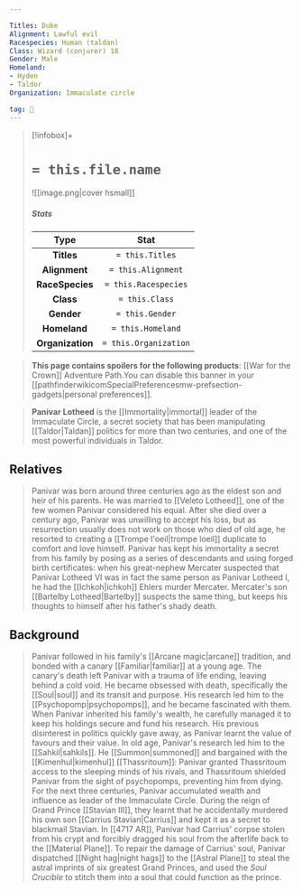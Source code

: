 ```yaml
---

Titles: Duke
Alignment: Lawful evil
Racespecies: Human (taldan)
Class: Wizard (conjurer) 18
Gender: Male
Homeland:
- Hyden
- Taldor
Organization: Immaculate circle

tag: 👤️
---
```


> [!infobox]+
> #  `= this.file.name`
> ![[image.png|cover hsmall]]
> ##### Stats
> Type | Stat |
> :---: |:---:|
> **Titles** | `= this.Titles` |
> **Alignment** | `= this.Alignment` |
> **RaceSpecies** | `= this.Racespecies` |
> **Class** | `= this.Class` |
> **Gender** | `= this.Gender` |
> **Homeland** | `= this.Homeland` |
> **Organization** | `= this.Organization` |



> **This page contains spoilers for the following products**: [[War for the Crown]] Adventure Path.You can disable this banner in your [[pathfinderwikicomSpecialPreferencesmw-prefsection-gadgets|personal preferences]].


> **Panivar Lotheed** is the [[Immortality|immortal]] leader of the Immaculate Circle, a secret society that has been manipulating [[Taldor|Taldan]] politics for more than two centuries, and one of the most powerful individuals in Taldor.


## Relatives

> Panivar was born around three centuries ago as the eldest son and heir of his parents. He was married to [[Veleto Lotheed]], one of the few women Panivar considered his equal. After she died over a century ago, Panivar was unwilling to accept his loss, but as resurrection usually does not work on those who died of old age, he resorted to creating a [[Trompe l'oeil|trompe loeil]] duplicate to comfort and love himself.
> Panivar has kept his immortality a secret from his family by posing as a series of descendants and using forged birth certificates: when his great-nephew Mercater suspected that Panivar Lotheed VI was in fact the same person as Panivar Lotheed I, he had the [[Ichkoh|ichkoh]] Ehlers murder Mercater. Mercater's son [[Bartelby Lotheed|Bartelby]] suspects the same thing, but keeps his thoughts to himself after his father's shady death.


## Background

> Panivar followed in his family's [[Arcane magic|arcane]] tradition, and bonded with a canary [[Familiar|familiar]] at a young age. The canary's death left Panivar with a trauma of life ending, leaving behind a cold void. He became obsessed with death, specifically the [[Soul|soul]] and its transit and purpose. His research led him to the [[Psychopomp|psychopomps]], and he became fascinated with them.
> When Panivar inherited his family's wealth, he carefully managed it to keep his holdings secure and fund his research. His previous disinterest in politics quickly gave away, as Panivar learnt the value of favours and their value.
> In old age, Panivar's research led him to the [[Sahkil|sahkils]]. He [[Summon|summoned]] and bargained with the [[Kimenhul|kimenhul]] [[Thassritoum]]: Panivar granted Thassritoum access to the sleeping minds of his rivals, and Thassritoum shielded Panivar from the sight of psychopomps, preventing him from dying.
> For the next three centuries, Panivar accumulated wealth and influence as leader of the Immaculate Circle. During the reign of Grand Prince [[Stavian III]], they learnt that he accidentally murdered his own son [[Carrius Stavian|Carrius]] and kept it as a secret to blackmail Stavian. In [[4717 AR]], Panivar had Carrius' corpse stolen from his crypt and forcibly dragged his soul from the afterlife back to the [[Material Plane]]. To repair the damage of Carrius' soul, Panivar dispatched [[Night hag|night hags]] to the [[Astral Plane]] to steal the astral imprints of six greatest Grand Princes, and used the *Soul Crucible* to stitch them into a soul that could function as the prince.







